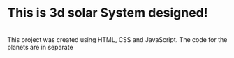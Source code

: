 # This is 3d solar System designed!
<br>
This project was created using HTML, CSS and JavaScript. The code for the planets are in separate
